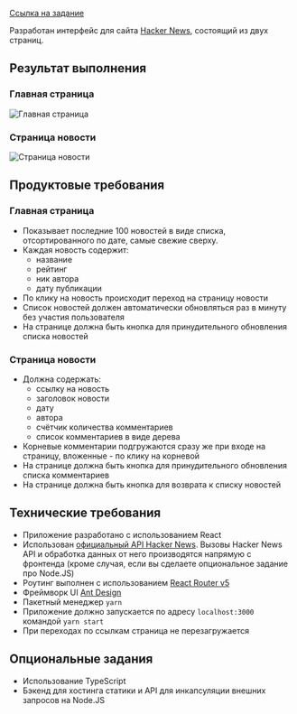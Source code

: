 [Ссылка на задание ](https://github.com/avito-tech/internship_frontend_2022)

Разработан интерфейс для сайта [Hacker News](https://news.ycombinator.com/news), состоящий из двух страниц.

## Результат выполнения
### Главная страница

![Главная страница](https://user-images.githubusercontent.com/34878566/231431247-597565db-2308-47d7-8618-012d167d9e73.png)
### Страница новости

![Страница новости](https://user-images.githubusercontent.com/34878566/231431888-5027dc9d-afa4-4512-9cdb-7a726eccbb6f.png)


## Продуктовые требования
### Главная страница
- Показывает последние 100 новостей в виде списка, отсортированного по дате, самые свежие сверху.
- Каждая новость содержит:
	- название
	- рейтинг
	- ник автора
 	- дату публикации
 - По клику на новость происходит переход на страницу новости
- Список новостей должен автоматически обновляться раз в минуту без участия пользователя
- На странице должна быть кнопка для принудительного обновления списка новостей
### Страница новости
- Должна содержать:	
  - ссылку на новость
  - заголовок новости
  - дату
  - автора
  - счётчик количества комментариев
  - список комментариев в виде дерева
- Корневые комментарии подгружаются сразу же при входе на страницу, вложенные - по клику на корневой
- На странице должна быть кнопка для принудительного обновления списка комментариев
- На странице должна быть кнопка для возврата к списку новостей

## Технические требования

- Приложение разработано с использованием React
- Использован [официальный API Hacker News](https://github.com/HackerNews/API). Вызовы Hacker News API и обработка данных от него производятся напрямую с фронтенда (кроме случая, если вы сделаете опциональное задание про Node.JS)
- Роутинг выполнен с использованием [React Router v5](https://github.com/ReactTraining/react-router/releases/tag/v5.0.0)
- Фреймворк UI  [Ant Design](https://ant.design/) 
- Пакетный менеджер `yarn`
- Приложение должно запускается по адресу `localhost:3000` командой `yarn start`
- При переходах по ссылкам страница не перезагружается

## Опциональные задания
- Использование TypeScript
- Бэкенд для хостинга статики и API для инкапсуляции внешних запросов на Node.JS
